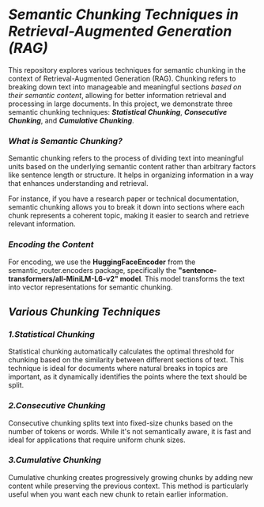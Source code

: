 # ***Semantic Chunking Techniques in Retrieval-Augmented Generation (RAG)***
This repository explores various techniques for semantic chunking in the context of Retrieval-Augmented Generation (RAG). Chunking refers to breaking down text into manageable and meaningful sections *based on their semantic content*, allowing for better information retrieval and processing in large documents. In this project, we demonstrate three semantic chunking techniques: ***Statistical Chunking***, ***Consecutive Chunking***, and ***Cumulative Chunking***.

### ***What is Semantic Chunking?***

Semantic chunking refers to the process of dividing text into meaningful units based on the underlying semantic content rather than arbitrary factors like sentence length or structure. It helps in organizing information in a way that enhances understanding and retrieval.

For instance, if you have a research paper or technical documentation, semantic chunking allows you to break it down into sections where each chunk represents a coherent topic, making it easier to search and retrieve relevant information.

### ***Encoding the Content***
For encoding, we use the **HuggingFaceEncoder** from the semantic_router.encoders package, specifically the **"sentence-transformers/all-MiniLM-L6-v2" model**. This model transforms the text into vector representations for semantic chunking.

## ***Various Chunking Techniques***

### ***1.Statistical Chunking***
Statistical chunking automatically calculates the optimal threshold for chunking based on the similarity between different sections of text. This technique is ideal for documents where natural breaks in topics are important, as it dynamically identifies the points where the text should be split.


### ***2.Consecutive Chunking***
Consecutive chunking splits text into fixed-size chunks based on the number of tokens or words. While it's not semantically aware, it is fast and ideal for applications that require uniform chunk sizes.


### ***3.Cumulative Chunking***
Cumulative chunking creates progressively growing chunks by adding new content while preserving the previous context. This method is particularly useful when you want each new chunk to retain earlier information.



